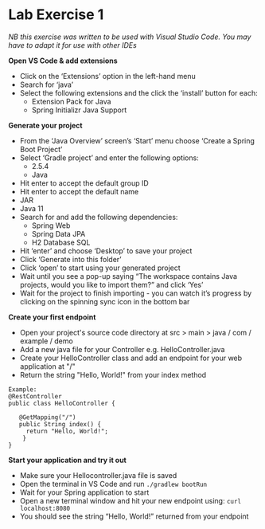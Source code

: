 # Lab Exercise 1

_NB this exercise was written to be used with Visual Studio Code. You may have to adapt it for use with other IDEs_

**Open VS Code & add extensions**
  - Click on the ‘Extensions’ option in the left-hand menu
  - Search for ‘java’
  - Select the following extensions and the click the ‘install’ button for each:
    - Extension Pack for Java
    - Spring Initializr Java Support
 
**Generate your project**
  - From the ‘Java Overview’ screen’s ‘Start’ menu choose ‘Create a Spring Boot Project’
  - Select ‘Gradle project’ and enter the following options:
    - 2.5.4
    - Java
  - Hit enter to accept the default group ID
  - Hit enter to accept the default name
  - JAR
  - Java 11
  - Search for and add the following dependencies:
    - Spring Web
    - Spring Data JPA
    - H2 Database SQL
  - Hit ‘enter’ and choose ‘Desktop’ to save your project
  - Click ‘Generate into this folder’
  - Click ‘open’ to start using your generated project
  - Wait until you see a pop-up saying “The workspace contains Java projects, would you like to import them?” and click ‘Yes’
  - Wait for the project to finish importing - you can watch it’s progress by clicking on the spinning sync icon in the bottom bar
 
**Create your first endpoint**
  - Open your project's source code directory at src > main > java / com / example / demo
  - Add a new java file for your Controller e.g. HelloController.java
  - Create your HelloController class and add an endpoint for your web application at "/"
  - Return the string "Hello, World!" from your index method

```
Example:
@RestController
public class HelloController {

   @GetMapping("/")
   public String index() {
     return "Hello, World!";
    }
}
```

**Start your application and try it out**
  - Make sure your Hellocontroller.java file is saved
  - Open the terminal in VS Code and run `./gradlew bootRun`
  - Wait for your Spring application to start
  - Open a new terminal window and hit your new endpoint using: `curl localhost:8080`
  - You should see the string “Hello, World!” returned from your endpoint

